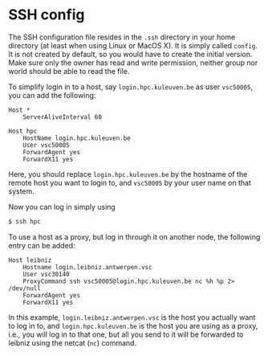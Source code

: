 # SSH config

The SSH configuration file resides in the `.ssh` directory in your home
directory (at least when using Linux or MacOS X).  It is simply called
`config`.  It is not created by default, so you would have to create the
initial version.  Make sure only the  owner has read and write permission,
neither group nor world should be able to read the file.

To simplify login in to a host, say `login.hpc.kuleuven.be` as user
`vsc50005`, you can add the following:
```
Host *
    ServerAliveInterval 60

Host hpc
    HostName login.hpc.kuleuven.be
    User vsc50005
    ForwardAgent yes
    ForwardX11 yes

```
Here, you should replace `login.hpc.kuleuven.be` by the hostname of the
remote host you want to login to, and `vsc50005` by your user name on that
system.

Now you can log in simply using
```bash
$ ssh hpc
```

To use a host as a proxy, but log in through it on another node, the
following entry can be added:
```
Host leibniz
    Hostname login.leibniz.antwerpen.vsc
    User vsc30140
    ProxyCommand ssh vsc50005@login.hpc.kuleuven.be nc %h %p 2> /dev/null
    ForwardAgent yes
    ForwardX11 yes
```

In this example, `login.leibniz.antwerpen.vsc` is the host you actually
want to log in to, and `login.hpc.kuleuven.be` is the host you are using
as a proxy, i.e., you will log in to that one, but all you send to it will
be forwarded to leibniz using the netcat (`nc`) command.
